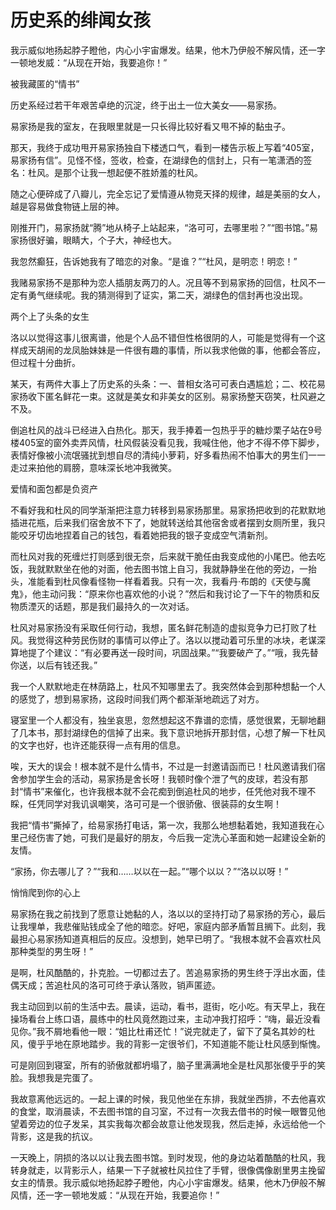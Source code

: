 # 历史系的绯闻女孩

我示威似地扬起脖子瞪他，内心小宇宙爆发。结果，他木乃伊般不解风情，还一字一顿地发威：“从现在开始，我要追你！”

被我藏匿的“情书”

历史系经过若干年艰苦卓绝的沉淀，终于出土一位大美女——易家扬。

易家扬是我的室友，在我眼里就是一只长得比较好看又甩不掉的黏虫子。

那天，我终于成功甩开易家扬独自下楼透口气，看到一楼告示板上写着“405室，易家扬有信”。见怪不怪，签收，检查，在湖绿色的信封上，只有一笔潇洒的签名：杜风。是那个让我一想起便不胜娇羞的杜风。

随之心便碎成了八瓣儿，完全忘记了爱情遵从物竞天择的规律，越是美丽的女人，越是容易做食物链上层的神。

刚推开门，易家扬就“腾”地从椅子上站起来，“洛可可，去哪里啦？”“图书馆。”易家扬很好骗，眼睛大，个子大，神经也大。

我忽然癫狂，告诉她我有了暗恋的对象。“是谁？”“杜风，是明恋！明恋！”

我赌易家扬不是那种为恋人插朋友两刀的人。况且等不到易家扬的回信，杜风不一定有勇气继续呢。我的猜测得到了证实，第二天，湖绿色的信封再也没出现。

两个上了头条的女生

洛以以觉得这事儿很离谱，他是个人品不错但性格很阴的人，可能是觉得有一个这样成天胡闹的龙凤胎妹妹是一件很有趣的事情，所以我求他做的事，他都会答应，但过程十分曲折。

某天，有两件大事上了历史系的头条：一、普相女洛可可表白遇尴尬；二、校花易家扬收下匿名鲜花一束。这就是美女和非美女的区别。易家扬整天窃笑，杜风避之不及。

倒追杜风的战斗已经进入白热化。那天，我手捧着一包热乎乎的糖炒栗子站在9号楼405室的窗外卖弄风情，杜风假装没看见我，我喊住他，他才不得不停下脚步，表情好像被小流氓骚扰到想自尽的清纯小萝莉，好多看热闹不怕事大的男生们一一走过来拍他的肩膀，意味深长地冲我微笑。

爱情和面包都是负资产

不看好我和杜风的同学渐渐把注意力转移到易家扬那里。易家扬把收到的花默默地插进花瓶，后来我们宿舍放不下了，她就转送给其他宿舍或者摆到女厕所里，我只能咬牙切齿地捏着自己的钱包，看着她把我的银子变成空气清新剂。

而杜风对我的死缠烂打则感到很无奈，后来就干脆任由我变成他的小尾巴。他去吃饭，我就默默坐在他的对面，他去图书馆上自习，我就静静坐在他的旁边，一抬头，准能看到杜风像看怪物一样看着我。只有一次，我看丹·布朗的《天使与魔鬼》，他主动问我：“原来你也喜欢他的小说？”然后和我讨论了一下午的物质和反物质湮灭的话题，那是我们最持久的一次对话。

杜风对易家扬没有采取任何行动，我想，匿名鲜花制造的虚拟竞争力已打败了杜风。我觉得这种劳民伤财的事情可以停止了。洛以以搅动着可乐里的冰块，老谋深算地提了个建议：“有必要再送一段时间，巩固战果。”“我要破产了。”“哦，我先替你送，以后有钱还我。”

我一个人默默地走在林荫路上，杜风不知哪里去了。我突然体会到那种想黏一个人的感觉了，想到易家扬，这段时间我们两个都渐渐地疏远了对方。

寝室里一个人都没有，独坐哀思，忽然想起这不靠谱的恋情，感觉很累，无聊地翻了几本书，那封湖绿色的信掉了出来。我下意识地拆开那封信，心想了解一下杜风的文字也好，也许还能获得一点有用的信息。

唉，天大的误会！根本就不是什么情书，不过是一封邀请函而已！杜风邀请我们宿舍参加学生会的活动，易家扬是舍长呀！我顿时像个泄了气的皮球，若没有那封“情书”来催化，也许我根本就不会花痴到倒追杜风的地步，任凭他对我不理不睬，任凭同学对我讥讽嘲笑，洛可可是一个很骄傲、很装蒜的女生啊！

我把“情书”撕掉了，给易家扬打电话，第一次，我那么地想黏着她，我知道我在心里己经伤害了她，可我们是最好的朋友，今后我一定洗心革面和她一起建设全新的友情。

“家扬，你去哪儿了？”“我和……以以在一起。”“哪个以以？”“洛以以呀！”

悄悄爬到你的心上

易家扬在我之前找到了愿意让她黏的人，洛以以的坚持打动了易家扬的芳心，最后让我埋单，我悲催贴钱成全了他的暗恋。好吧，家庭内部矛盾暂且搁下。此刻，我最担心易家扬知道真相后的反应。没想到，她早已明了。“我根本就不会喜欢杜风那种类型的男生呀！”

是啊，杜风酷酷的，扑克脸。一切都过去了。苦追易家扬的男生终于浮出水面，佳偶天成；苦追杜风的洛可可终于承认落败，销声匿迹。

我主动回到以前的生活中去。晨读，运动，看书，逛街，吃小吃。有天早上，我在操场看台上练口语，晨练中的杜风竟然跑过来，主动冲我打招呼：“嗨，最近没看见你。”我不屑地看他一眼：“姐比杜甫还忙！”说完就走了，留下了莫名其妙的杜风，傻乎乎地在原地踏步。我的背影一定很爷们，不知道能不能让杜风感到惭愧。

可是刚回到寝室，所有的骄傲就都坍塌了，脑子里满满地全是杜风那张傻乎乎的笑脸。我想我是完蛋了。

我故意离他远远的。一起上课的时候，我见他坐在东排，我就坐西排，不去他喜欢的食堂，取消晨读，不去图书馆的自习室，不过有一次我去借书的时候一眼瞥见他望着旁边的位子发呆，其实我每次都会故意让他发现我，然后走掉，永远给他一个背影，这是我的抗议。

一天晚上，阴损的洛以以让我去图书馆。到时发现，他的身边站着酷酷的杜风，我转身就走，以背影示人，结果一下子就被杜风拉住了手臂，很像偶像剧里男主挽留女主的情景。我示威似地扬起脖子瞪他，内心小宇宙爆发。结果，他木乃伊般不解风情，还一字一顿地发威：“从现在开始，我要追你！”
